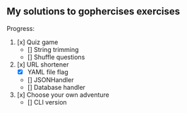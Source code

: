 ## My solutions to gophercises exercises

Progress:

1. [x] Quiz game
    - [] String trimming
    - [] Shuffle questions
2. [x] URL shortener
    - [x] YAML file flag
    - [] JSONHandler
    - [] Database handler
3. [x] Choose your own adventure
    - [] CLI version
